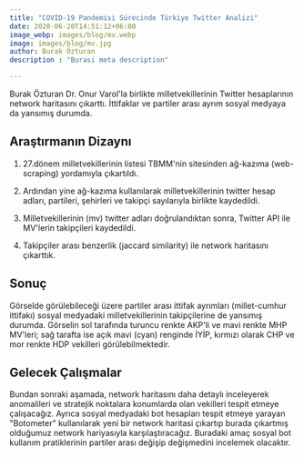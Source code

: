 ```yaml
---
title: "COVID-19 Pandemisi Sürecinde Türkiye Twitter Analizi"
date: 2020-06-20T14:51:12+06:00
image_webp: images/blog/mv.webp
image: images/blog/mv.jpg
author: Burak Özturan
description : "Burasi meta description"

---
```



Burak Özturan Dr. Onur Varol'la birlikte milletvekillerinin Twitter hesaplarının network haritasını çıkarttı. İttifaklar ve partiler arası ayrım sosyal medyaya da yansımış durumda.



## Araştırmanın Dizaynı 

1. 27.dönem milletvekillerinin listesi TBMM'nin sitesinden  ağ-kazıma (web-scraping) yordamıyla çıkartıldı. 

2. Ardından yine ağ-kazıma  kullanılarak milletvekillerinin twitter hesap adları, partileri, şehirleri ve takipçi sayılarıyla birlikte kaydedildi.

3. Milletvekillerinin (mv) twitter adları doğrulandıktan sonra, Twitter API ile MV'lerin takipçileri kaydedildi.

4. Takipçiler arası benzerlik (jaccard similarity) ile network haritasını çıkarttık.

## Sonuç

Görselde görülebileceği üzere partiler arası ittifak ayrımları (millet-cumhur ittifakı) sosyal medyadaki milletvekillerinin takipçilerine de yansımış durumda. Görselin sol tarafında turuncu renkte AKP'li ve mavi renkte MHP MV'leri; sağ tarafta ise açık mavi (cyan) renginde İYİP, kırmızı olarak CHP ve mor renkte HDP vekilleri görülebilmektedir. 


## Gelecek Çalışmalar

Bundan sonraki aşamada, network haritasını daha detaylı inceleyerek anomalileri ve  stratejik noktalara konumlarda olan vekilleri tespit etmeye çalışacağız. Ayrıca sosyal medyadaki bot hesapları tespit etmeye yarayan  "Botometer" kullanılarak yeni bir network haritasi çıkartıp burada çıkartmış olduğumuz network hariyasıyla karşılaştıracağız. Buradaki amaç sosyal bot kullanım pratiklerinin partiler arası değişip değişmedini incelemek olacaktır. 
